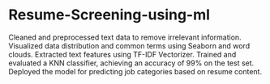 # Resume-Screening-using-ml
Cleaned and preprocessed text data to remove irrelevant information.
Visualized data distribution and common terms using Seaborn and word clouds.
Extracted text features using TF-IDF Vectorizer.
Trained and evaluated a KNN classifier, achieving an accuracy of 99% on the test set.
Deployed the model for predicting job categories based on resume content.
